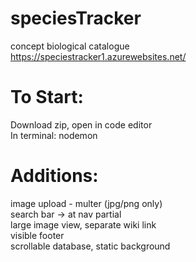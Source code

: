 # speciesTracker
concept biological catalogue <br>
https://speciestracker1.azurewebsites.net/

# To Start: <br>
Download zip, open in code editor <br>
In terminal: nodemon

# Additions: <br>
image upload - multer (jpg/png only) <br>
search bar -> at nav partial <br>
large image view, separate wiki link <br>
visible footer <br>
scrollable database, static background
